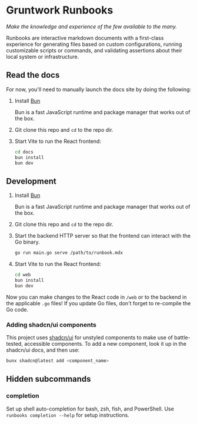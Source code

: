 # Gruntwork Runbooks

_Make the knowledge and experience of the few available to the many._

Runbooks are interactive markdown documents with a first-class experience for generating files based on custom configurations, running customizable scripts or commands, and validating assertions about their local system or infrastructure.

## Read the docs

For now, you'll need to manually launch the docs site by doing the following:

1. Install [Bun](https://bun.sh/docs/installation)

   Bun is a fast JavaScript runtime and package manager that works out of the box.

1. Git clone this repo and `cd` to the repo dir.

1. Start Vite to run the React frontend:
   ```bash
   cd docs
   bun install
   bun dev
   ```


## Development

1. Install [Bun](https://bun.sh/docs/installation)

   Bun is a fast JavaScript runtime and package manager that works out of the box.

1. Git clone this repo and `cd` to the repo dir.

1. Start the backend HTTP server so that the frontend can interact with the Go binary.
   ```bash
   go run main.go serve /path/to/runbook.mdx
   ```

1. Start Vite to run the React frontend:
   ```bash
   cd web
   bun install
   bun dev
   ```

Now you can make changes to the React code in `/web` or to the backend in the applicable `.go` files! If you update Go files, don't forget to re-compile the Go code.

### Adding shadcn/ui components

This project uses [shadcn/ui](https://ui.shadcn.com/) for unstyled components to make use of battle-tested, accessible components. To add a new component, look it up in the shadcn/ui docs, and then use:

```bash
bunx shadcn@latest add <component_name>
```

## Hidden subcommands

### completion
Set up shell auto-completion for bash, zsh, fish, and PowerShell. Use `runbooks completion --help` for setup instructions.

